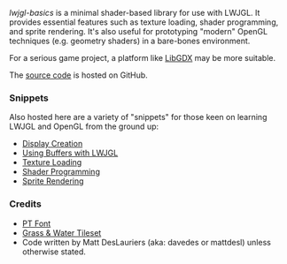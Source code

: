 *lwjgl-basics* is a minimal shader-based library for use with LWJGL. It provides essential features such as texture loading, shader programming, and sprite rendering. It's also useful for prototyping "modern" OpenGL techniques (e.g. geometry shaders) in a bare-bones environment.

For a serious game project, a platform like [LibGDX](http://libgdx.badlogicgames.com/) may be more suitable.

The [source code](https://github.com/mattdesl/lwjgl-basics) is hosted on GitHub.

### Snippets

Also hosted here are a variety of "snippets" for those keen on learning LWJGL and OpenGL from the ground up:

* [Display Creation](display.html)
* [Using Buffers with LWJGL](Java-NIO-Buffers)
* [Texture Loading](textures.html)
* [Shader Programming](shaders.html)
* [Sprite Rendering](batch.html)

### Credits

* [PT Font](http://www.fontsquirrel.com/fonts/PT-Sans)
* [Grass & Water Tileset](http://opengameart.org/content/grass-and-water-tiles)
* Code written by Matt DesLauriers (aka: davedes or mattdesl) unless otherwise stated.